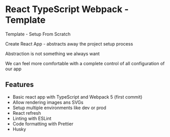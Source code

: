 # React TypeScript Webpack - Template

Template - Setup From Scratch

Create React App - abstracts away the project setup process

Abstraction is not something we always want

We can feel more comfortable with a complete control of all configuration of our app

## Features

- Basic react app with TypeScript and Webpack 5 (first commit)
- Allow rendering images ans SVGs
- Setup multiple environments like dev or prod
- React refresh
- Linting with ESLint
- Code formatting with Prettier
- Husky